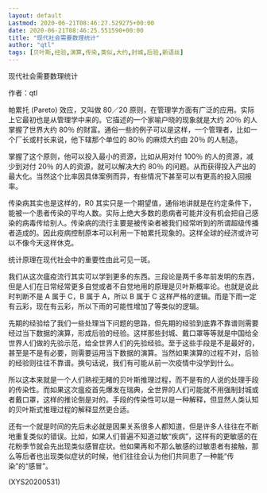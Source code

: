 ```yaml
---
layout: default
Lastmod: 2020-06-21T08:46:27.529275+00:00
date: 2020-06-21T08:46:25.551590+00:00
title: "现代社会需要数理统计"
author: "qtl"
tags: [贝叶斯,经验,演算,传染,类似,大约,封城,后验,新语丝]
---
```


现代社会需要数理统计

作者：qtl

帕累托 (Pareto) 效应，又叫做 80／20 原则，在管理学方面有广泛的应用。实际上它最初也是从管理学中来的。它描述的一个家喻户晓的现象就是大约 20％ 的人掌握了世界大约 80％ 的财富。通俗一些的例子可以是这样，一个管理者，比如一个厂长或村长来说，他下辖那个单位的 80％ 的麻烦大约由 20％ 的人制造。

掌握了这个原则，他可以投入最小的资源，比如从用对付 100％ 的人的资源，减少到对付 20％ 的人的资源，就可以解决大约 80％ 的问题。从而获得投入产出的最大化。当然这个比率因具体案例而异，有些情况下甚至可以有更高的投入回报率。

传染病其实也是这样的，R0 其实只是一个期望值，通俗地讲就是在约定条件下，能被一个患者传染的平均人数。实际上绝大多数的患病者可能并没有机会把自己感染的病毒传给别人。传染病的流行主要是被传染者被我们经常听到的所谓超级传播者造成的。因此疫病控制原本可以利用一下帕累托现象的。这样全球的经济或许可以不像今天这样休克。

统计原理在现代社会中的重要性由此可见一斑。

我们从这次瘟疫流行其实可以学到更多的东西。三段论是两千多年前发明的东西，但是人们在日常经常更多自觉或者不自觉地用的原理是贝叶斯概率论。也就是说此时判断不是 A 属于 C，B 属于 A，所以 B 属于 C 这样严格的逻辑。而是下雨一定有云彩，现在有云彩，所以下雨的可能性增加了等类似的逻辑。

先期的经验给了我们一些处理当下问题的思路，但先期的经验到底靠不靠谱则需要经过当下数据的演算，形成后验的经验。这样那些封城、戴口罩等等就是中国给全世界人们做的先验示范，给全世界人们的先验经验。至于这些手段是不是最好的，甚至是不是有必要，则需要运用当下数据的演算。当然如果演算的过程不对，后验的经验则往往不靠谱。换句话说，我们有可能从前一次疫情中没学到什么。

所以这本来就是一个人们熟视无睹的贝叶斯推理过程，而不是有的人说的处理手段的传染性。而如果这次瘟疫首先爆发在瑞典，全世界的人们可能就不用强制封城或者戴口罩，这样的推论倒是对的。手段的传染性可以是一种解释，但显然人类认知的贝叶斯式推理过程的解释显然更合适。

还有一个就是时间的先后未必就是因果关系很多人都知道，但是许多人往往在不断地重复类似的错误。比如，如果人们普遍不知道过敏“疾病”，这样有的更敏感的在花粉季节就会先出现类似感冒症状。他如果再和不那么敏感的过敏患者有接触，那么等后者也出现类似症状的时候，他们往往会认为他们共同患了一种能“传染”的“感冒”。

(XYS20200531)

